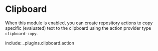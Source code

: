 # Clipboard

When this module is enabled, you can create repository actions to copy specific (evaluated) text to the clipboard using the action provider type `clipboard-copy`.

include: _plugins.clipboard.action
